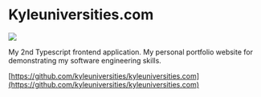# Kyleuniversities.com

![](./resources/project/kyleuniversities.com/image.png)

My 2nd Typescript frontend application. My personal portfolio website
for demonstrating my software engineering skills.

[https://github.com/kyleuniversities/kyleuniversities.com](https://github.com/kyleuniversities/kyleuniversities.com)
